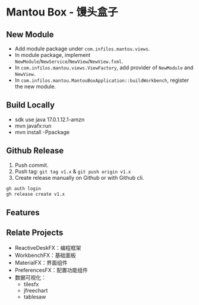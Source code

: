 # Mantou Box - 馒头盒子

## New Module

- Add module package under `com.infilos.mantou.views`.
- In module package, implement `NewModule`/`NewService`/`NewView`/`NewView.fxml`.
- In `com.infilos.mantou.views.ViewFactory`, add provider of `NewModule` and `NewView`.
- In `com.infilos.mantou.MantouBoxApplication::buildWorkbench`, register the new module.

## Build Locally

- sdk use java 17.0.1.12.1-amzn
- mvn javafx:run
- mvn install -Ppackage

## Github Release

1. Push commit.
2. Push tag: `git tag v1.x` & `git push origin v1.x`
3. Create release manually on Github or with Github cli.

```sh
gh auth login
gh release create v1.x
```

## Features

## Relate Projects

- ReactiveDeskFX：编程框架
- WorkbenchFX：基础面板
- MaterialFX：界面组件
- PreferencesFX：配置功能组件
- 数据可视化：
  - tilesfx
  - jfreechart
  - tablesaw

